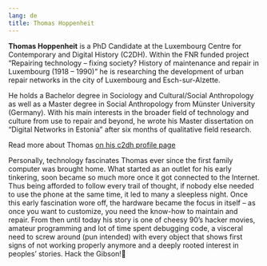 ```yaml
---
lang: de
title: Thomas Hoppenheit
---
```


**Thomas Hoppenheit** is a PhD Candidate at the Luxembourg Centre for Contemporary and Digital History (C2DH). Within the FNR funded project “Repairing technology – fixing society? History of maintenance and repair in Luxembourg (1918 – 1990)” he is researching the development of urban repair networks in the city of Luxembourg and Esch-sur-Alzette.

He holds a Bachelor degree in Sociology and Cultural/Social Anthropology as well as a Master degree in Social Anthropology from Münster University (Germany). With his main interests in the broader field of technology and culture from use to repair and beyond, he wrote his Master dissertation on “Digital Networks in Estonia” after six months of qualitative field research.

Read more about Thomas [on his c2dh profile page](https://c2dh.uni.lu/people/thomas-hoppenheit)

<!-- more -->

Personally, technology fascinates Thomas ever since the first family computer was brought home. What started as an outlet for his early tinkering, soon became so much more once it got connected to the Internet. Thus being afforded to follow every trail of thought, if nobody else needed to use the phone at the same time, it led to many a sleepless night. Once this early fascination wore off, the hardware became the focus in itself – as once you want to customize, you need the know-how to maintain and repair. From then until today his story is one of cheesy 90’s hacker movies, amateur programming and lot of time spent debugging code, a visceral need to screw around (pun intended) with every object that shows first signs of not working properly anymore and a deeply rooted interest in peoples’ stories.
Hack the Gibson!
